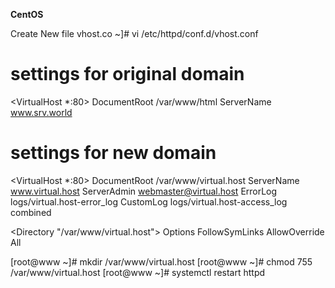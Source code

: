 **CentOS**

Create New file vhost.co
~]# vi /etc/httpd/conf.d/vhost.conf
# settings for original domain
<VirtualHost *:80>
    DocumentRoot /var/www/html
    ServerName www.srv.world
</VirtualHost>

# settings for new domain
<VirtualHost *:80>
    DocumentRoot /var/www/virtual.host
    ServerName www.virtual.host
    ServerAdmin webmaster@virtual.host
    ErrorLog logs/virtual.host-error_log
    CustomLog logs/virtual.host-access_log combined
</VirtualHost>

<Directory "/var/www/virtual.host">
    Options FollowSymLinks
    AllowOverride All
</Directory>

[root@www ~]# mkdir /var/www/virtual.host
[root@www ~]# chmod 755 /var/www/virtual.host
[root@www ~]# systemctl restart httpd
